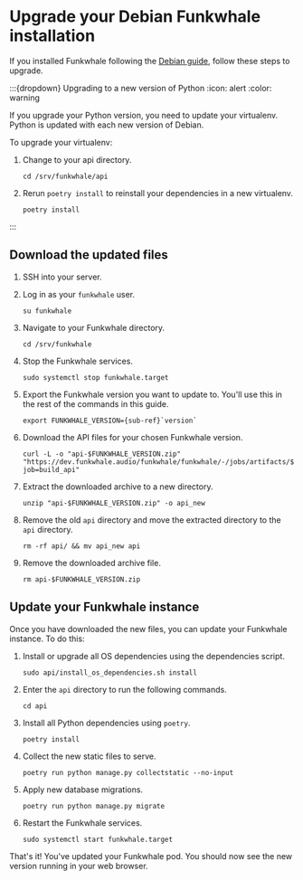# Upgrade your Debian Funkwhale installation

If you installed Funkwhale following the [Debian guide](../installation_docs/debian.md), follow these steps to upgrade.

:::{dropdown} Upgrading to a new version of Python
:icon: alert
:color: warning

If you upgrade your Python version, you need to update your virtualenv. Python is updated with each new version of Debian.

To upgrade your virtualenv:

1. Change to your api directory.

   ```{code-block} sh
   cd /srv/funkwhale/api
   ```

2. Rerun `poetry install` to reinstall your dependencies in a new virtualenv.

   ```{code-block} sh
   poetry install
   ```

:::

## Download the updated files

1. SSH into your server.
2. Log in as your `funkwhale` user.

   ```{code-block} sh
   su funkwhale
   ```

3. Navigate to your Funkwhale directory.

   ```{code-block} sh
   cd /srv/funkwhale
   ```

4. Stop the Funkwhale services.

   ```{code-block} sh
   sudo systemctl stop funkwhale.target
   ```

5. Export the Funkwhale version you want to update to. You'll use this in the rest of the commands in this guide.

   ```{parsed-literal}
   export FUNKWHALE_VERSION={sub-ref}`version`
   ```

6. Download the API files for your chosen Funkwhale version.

   ```{code-block} sh
   curl -L -o "api-$FUNKWHALE_VERSION.zip" "https://dev.funkwhale.audio/funkwhale/funkwhale/-/jobs/artifacts/$FUNKWHALE_VERSION/download?job=build_api"
   ```

7. Extract the downloaded archive to a new directory.

   ```{code-block} sh
   unzip "api-$FUNKWHALE_VERSION.zip" -o api_new
   ```

8. Remove the old `api` directory and move the extracted directory to the `api` directory.

   ```{code-block} sh
   rm -rf api/ && mv api_new api
   ```

9. Remove the downloaded archive file.

   ```{code-block} sh
   rm api-$FUNKWHALE_VERSION.zip
   ```

## Update your Funkwhale instance

Once you have downloaded the new files, you can update your Funkwhale instance. To do this:

1. Install or upgrade all OS dependencies using the dependencies script.

   ```{code-block} sh
   sudo api/install_os_dependencies.sh install
   ```

2. Enter the `api` directory to run the following commands.

   ```{code-block} sh
   cd api
   ```

3. Install all Python dependencies using `poetry`.

   ```{code-block} sh
   poetry install
   ```

4. Collect the new static files to serve.

   ```{code-block} sh
   poetry run python manage.py collectstatic --no-input
   ```

5. Apply new database migrations.

   ```{code-block} sh
   poetry run python manage.py migrate
   ```

6. Restart the Funkwhale services.

   ```{code-block} sh
   sudo systemctl start funkwhale.target
   ```

That's it! You've updated your Funkwhale pod. You should now see the new version running in your web browser.
